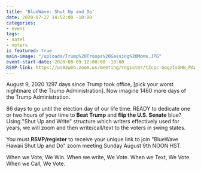 ```yaml
---
title: 'BlueWave: Shut Up and Do'
date: 2020-07-27 14:52:00 -10:00
categories:
- event
tags:
- natel
- voters
is featured: true
main-image: "/uploads/Trump%20Troops%20Gassing%20Moms.JPG"
event-start-date: 2020-08-09 12:00:00 -10:00
RSVP-link: https://us02web.zoom.us/meeting/register/tZcpc-GoqzIsGNN_PAWgNz9XJwGJe8jSCjba
---
```


August 9, 2020
1297 days since Trump took office, [pick your worst nightmare of the Trump Administration].  Now imagine 1460 more days of the Trump Administration. 

86 days to go until the election day of our life time.  READY to dedicate one or two hours of your time to **Beat Trump** and **flip the U.S. Senate** blue? Using "Shut Up and Write" structure which writers effectively used for years, we will zoom and then write/call/text to the voters in swing states. 

You must **RSVP/register** to receive your unique link to join "BlueWave Hawaii Shut Up and Do" zoom meeting Sunday August 9th NOON HST. 

When we Vote, We Win. When we write, We Vote. When we Text, We Vote. When we Call, We Vote.